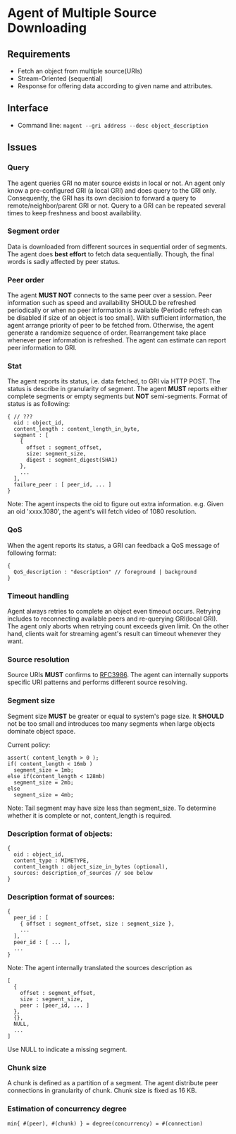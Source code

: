 # Agent of Multiple Source Downloading

## Requirements

- Fetch an object from multiple source(URIs)
- Stream-Oriented (sequential)
- Response for offering data according to given name and attributes. 

## Interface

- Command line: 
```magent --gri address --desc object_description``` 

## Issues

### Query
 
The agent queries GRI no mater source exists in local or not. An agent only know a pre-configured GRI (a local GRI) and does query to the GRI only. Consequently, the GRI has its own decision to forward a query to remote/neighbor/parent GRI or not. Query to a GRI can be repeated several times to keep freshness and boost availability.

### Segment order
    
Data is downloaded from different sources in sequential order of segments. The agent does **best effort** to fetch data sequentially.
Though, the final words is sadly affected by peer status.

### Peer order

The agent **MUST NOT** connects to the same peer over a session. Peer information such as speed and availability SHOULD be refreshed periodically or when no peer information is available (Periodic refresh can be disabled if size of an object is too small). With sufficient information, the agent arrange priority of peer to be fetched from. Otherwise, the agent generate a randomize sequence of order. Rearrangement take place whenever peer information is refreshed. The agent can estimate can report peer information to GRI.

### Stat

The agent reports its status, i.e. data fetched, to GRI via HTTP POST. The status is describe in granularity of segment. The agent **MUST** reports either complete segments or empty segments but **NOT** semi-segments. Format of status is as following:

```
{ // ???
  oid : object_id,
  content_length : content_length_in_byte,
  segment : [ 
    {
      offset : segment_offset, 
      size: segment_size, 
      digest : segment_digest(SHA1) 
    }, 
    ... 
  ],
  failure_peer : [ peer_id, ... ]
}
```

Note: The agent inspects the oid to figure out extra information. e.g. Given an oid 'xxxx.1080', the agent's will fetch video of 
1080 resolution.

### QoS

When the agent reports its status, a GRI can feedback a QoS message of following format:

```
{
  QoS_description : "description" // foreground | background
}
```
    
### Timeout handling
 
Agent always retries to complete an object even timeout occurs. Retrying includes to reconnecting available peers and re-querying GRI(local GRI). The agent only aborts when retrying count exceeds given limit. On the other hand, clients wait for streaming agent's result can timeout whenever they want.

### Source resolution 
 
Source URIs **MUST** confirms to [RFC3986](http://tools.ietf.org/html/rfc3986). The agent can internally supports specific URI patterns and performs different source resolving.
    
### Segment size

Segment size **MUST** be greater or equal to system's page size. It **SHOULD** not be too small and introduces too many segments when large objects dominate object space.

Current policy:

```
assert( content_length > 0 );
if( content_length < 16mb ) 
  segment_size = 1mb;
else if(content_length < 128mb) 
  segment_size = 2mb;
else 
  segment_size = 4mb;
```

Note: Tail segment may have size less than segment_size. To determine whether it is complete or not, content_length is required.
 
### Description format of objects:

```
{
  oid : object_id,
  content_type : MIMETYPE,
  content_length : object_size_in_bytes (optional),
  sources: description_of_sources // see below
}
```

### Description format of sources:

```
{ 
  peer_id : [ 
    { offset : segment_offset, size : segment_size }, 
    ... 
  ],
  peer_id : [ ... ],
  ...
}
```

Note: The agent internally translated the sources description as
```
[ 
  {
    offset : segment_offset, 
    size : segment_size, 
    peer : [peer_id, ... ]
  }, 
  {},
  NULL,
  ...
]
```
Use NULL to indicate a missing segment.

### Chunk size

A chunk is defined as a partition of a segment. The agent distribute peer connections in granularity of chunk. Chunk size is fixed as 16 KB.

### Estimation of concurrency degree

```
min{ #(peer), #(chunk) } = degree(concurrency) = #(connection)
``` 
